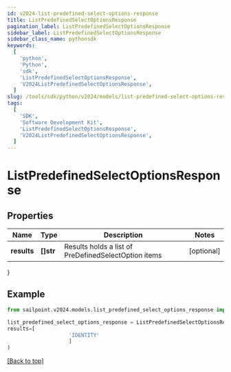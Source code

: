 ```yaml
---
id: v2024-list-predefined-select-options-response
title: ListPredefinedSelectOptionsResponse
pagination_label: ListPredefinedSelectOptionsResponse
sidebar_label: ListPredefinedSelectOptionsResponse
sidebar_class_name: pythonsdk
keywords:
  [
    'python',
    'Python',
    'sdk',
    'ListPredefinedSelectOptionsResponse',
    'V2024ListPredefinedSelectOptionsResponse',
  ]
slug: /tools/sdk/python/v2024/models/list-predefined-select-options-response
tags:
  [
    'SDK',
    'Software Development Kit',
    'ListPredefinedSelectOptionsResponse',
    'V2024ListPredefinedSelectOptionsResponse',
  ]
---
```


# ListPredefinedSelectOptionsResponse

## Properties

| Name | Type | Description | Notes |
| --- | --- | --- | --- |
| **results** | **[]str** | Results holds a list of PreDefinedSelectOption items | [optional] |

}

## Example

```python
from sailpoint.v2024.models.list_predefined_select_options_response import ListPredefinedSelectOptionsResponse

list_predefined_select_options_response = ListPredefinedSelectOptionsResponse(
results=[
                    'IDENTITY'
                    ]
)

```

[[Back to top]](#)
